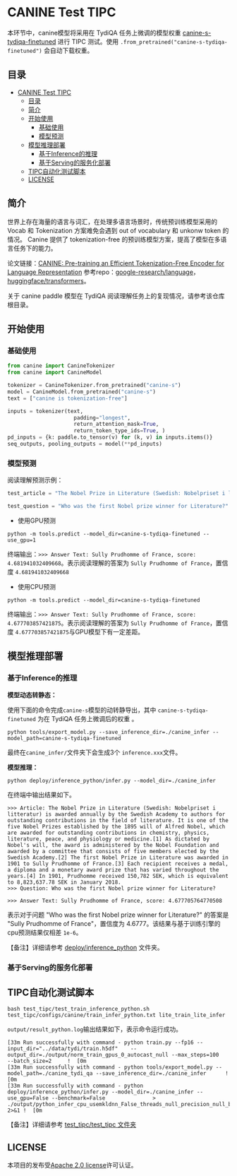 # CANINE Test TIPC

本环节中，canine模型将采用在 TydiQA 任务上微调的模型权重 [canine-s-tydiqa-finetuned](https://huggingface.co/kevinng77/paddle-tydiQA-canine-s/blob/main/model_state.pdparams) 进行 TIPC 测试。使用 `.from_pretrained("canine-s-tydiqa-finetuned")` 会自动下载权重。

## 目录
- [CANINE Test TIPC](#canine-test-tipc)
  - [目录](#目录)
  - [简介](#简介)
  - [开始使用](#开始使用)
    - [基础使用](#基础使用)
    - [模型预测](#模型预测)
  - [模型推理部署](#模型推理部署)
    - [基于Inference的推理](#基于inference的推理)
    - [基于Serving的服务化部署](#基于serving的服务化部署)
  - [TIPC自动化测试脚本](#tipc自动化测试脚本)
  - [LICENSE](#license)
## 简介

世界上存在海量的语言与词汇，在处理多语言场景时，传统预训练模型采用的 Vocab 和 Tokenization 方案难免会遇到 out of vocabulary 和 unkonw token 的情况。
Canine 提供了 tokenization-free 的预训练模型方案，提高了模型在多语言任务下的能力。

论文链接：[CANINE: Pre-training an Efficient Tokenization-Free Encoder for Language Representation](https://paperswithcode.com/paper/canine-pre-training-an-efficient-tokenization)
参考repo：[google-research/language](https://github.com/google-research/language/tree/master/language/canine)，[huggingface/transformers](https://github.com/huggingface/transformers/tree/main/src/transformers/models/canine)。

关于 canine paddle 模型在 TydiQA 阅读理解任务上的复现情况，请参考该仓库根目录。

## 开始使用

### 基础使用

```python
from canine import CanineTokenizer
from canine import CanineModel

tokenizer = CanineTokenizer.from_pretrained("canine-s")
model = CanineModel.from_pretrained("canine-s")
text = ["canine is tokenization-free"]

inputs = tokenizer(text,
                     padding="longest",
                     return_attention_mask=True,
                     return_token_type_ids=True, )
pd_inputs = {k: paddle.to_tensor(v) for (k, v) in inputs.items()}
seq_outputs, pooling_outputs = model(**pd_inputs)
```

### 模型预测

阅读理解预测示例：

```python
test_article = "The Nobel Prize in Literature (Swedish: Nobelpriset i litteratur) is awarded annually by the Swedish Academy to authors for outstanding contributions in the field of literature. It is one of the five Nobel Prizes established by the 1895 will of Alfred Nobel, which are awarded for outstanding contributions in chemistry, physics, literature, peace, and physiology or medicine.[1] As dictated by Nobel's will, the award is administered by the Nobel Foundation and awarded by a committee that consists of five members elected by the Swedish Academy.[2] The first Nobel Prize in Literature was awarded in 1901 to Sully Prudhomme of France.[3] Each recipient receives a medal, a diploma and a monetary award prize that has varied throughout the years.[4] In 1901, Prudhomme received 150,782 SEK, which is equivalent to 8,823,637.78 SEK in January 2018."

test_question = "Who was the first Nobel prize winner for Literature?"
```

- 使用GPU预测

```shell
python -m tools.predict --model_dir=canine-s-tydiqa-finetuned --use_gpu=1
```

终端输出：`>>> Answer Text: Sully Prudhomme of France, score: 4.681941032409668`。表示阅读理解的答案为 `Sully Prudhomme of France`，置信度 `4.681941032409668`

- 使用CPU预测

```shell
python -m tools.predict --model_dir=canine-s-tydiqa-finetuned
```

终端输出：`>>> Answer Text: Sully Prudhomme of France, score: 4.677703857421875`。表示阅读理解的答案为 `Sully Prudhomme of France`，置信度 `4.677703857421875`与GPU模型下有一定差距。

## 模型推理部署

### 基于Inference的推理

**模型动态转静态：**

使用下面的命令完成`canine-s`模型的动转静导出，其中 `canine-s-tydiqa-finetuned` 为在 TydiQA 任务上微调后的权重 。

```shell
python tools/export_model.py --save_inference_dir=./canine_infer --model_path=canine-s-tydiqa-finetuned
```

最终在`canine_infer/`文件夹下会生成3个 `inference.xxx`文件。

**模型推理：**

```shell
python deploy/inference_python/infer.py --model_dir=./canine_infer
```

在终端中输出结果如下。

```shell
>>> Article: The Nobel Prize in Literature (Swedish: Nobelpriset i litteratur) is awarded annually by the Swedish Academy to authors for outstanding contributions in the field of literature. It is one of the five Nobel Prizes established by the 1895 will of Alfred Nobel, which are awarded for outstanding contributions in chemistry, physics, literature, peace, and physiology or medicine.[1] As dictated by Nobel's will, the award is administered by the Nobel Foundation and awarded by a committee that consists of five members elected by the Swedish Academy.[2] The first Nobel Prize in Literature was awarded in 1901 to Sully Prudhomme of France.[3] Each recipient receives a medal, a diploma and a monetary award prize that has varied throughout the years.[4] In 1901, Prudhomme received 150,782 SEK, which is equivalent to 8,823,637.78 SEK in January 2018.
>>> Question: Who was the first Nobel prize winner for Literature?

>>> Answer Text: Sully Prudhomme of France, score: 4.677705764770508
```

表示对于问题 "Who was the first Nobel prize winner for Literature?" 的答案是 "Sully Prudhomme of France"，置信度为 4.6777。该结果与基于训练引擎的cpu预测结果仅相差 `1e-6`。

【备注】详细请参考 [deploy/inference_python](deploy/inference_python) 文件夹。

### 基于Serving的服务化部署

## TIPC自动化测试脚本

```shell
bash test_tipc/test_train_inference_python.sh test_tipc/configs/canine/train_infer_python.txt lite_train_lite_infer
```

`output/result_python.log`输出结果如下，表示命令运行成功。

```shell
[33m Run successfully with command - python train.py --fp16 --input_dir="../data/tydi/train.h5df"    --output_dir=./output/norm_train_gpus_0_autocast_null --max_steps=100     --batch_size=2     !  [0m
[33m Run successfully with command - python tools/export_model.py --model_path=./canine_tydi_qa --save_inference_dir=./canine_infer      !  [0m
[33m Run successfully with command - python deploy/inference_python/infer.py --model_dir=./canine_infer --use_gpu=False --benchmark=False               > ./output/python_infer_cpu_usemkldnn_False_threads_null_precision_null_batchsize_null.log 2>&1 !  [0m
```

【备注】详细请参考 [test_tipc/test_tipc 文件夹](test_tipc/readme.md)

## LICENSE

本项目的发布受[Apache 2.0 license](https://github.com/JunnYu/xlm_paddle/blob/main/test_tipc/LICENSE)许可认证。
